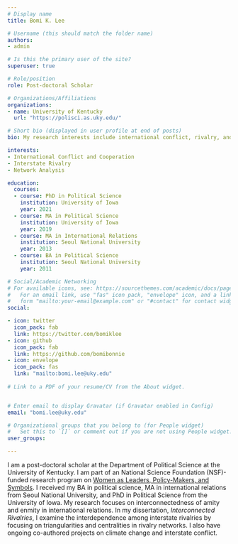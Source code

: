 ```yaml
---
# Display name
title: Bomi K. Lee

# Username (this should match the folder name)
authors:
- admin

# Is this the primary user of the site?
superuser: true

# Role/position
role: Post-doctoral Scholar

# Organizations/Affiliations
organizations:
- name: University of Kentucky
  url: "https://polisci.as.uky.edu/"

# Short bio (displayed in user profile at end of posts)
bio: My research interests include international conflict, rivalry, and political methodology.

interests:
- International Conflict and Cooperation
- Interstate Rivalry
- Network Analysis

education:
  courses:
  - course: PhD in Political Science
    institution: University of Iowa
    year: 2021
  - course: MA in Political Science
    institution: University of Iowa
    year: 2019
  - course: MA in International Relations
    institution: Seoul National University
    year: 2013
  - course: BA in Political Science
    institution: Seoul National University
    year: 2011

# Social/Academic Networking
# For available icons, see: https://sourcethemes.com/academic/docs/page-builder/#icons
#   For an email link, use "fas" icon pack, "envelope" icon, and a link in the
#   form "mailto:your-email@example.com" or "#contact" for contact widget.
social:

- icon: twitter
  icon_pack: fab
  link: https://twitter.com/bomiklee
- icon: github
  icon_pack: fab
  link: https://github.com/bomibonnie
- icon: envelope
  icon_pack: fas
  link: "mailto:bomi.lee@uky.edu"
  
# Link to a PDF of your resume/CV from the About widget.


# Enter email to display Gravatar (if Gravatar enabled in Config)
email: "bomi.lee@uky.edu"

# Organizational groups that you belong to (for People widget)
#   Set this to `[]` or comment out if you are not using People widget.
user_groups:

---
```


I am a post-doctoral scholar at the Department of Political Science at the University of Kentucky. I am part of an National Science Foundation (NSF)-funded research program on [Women as Leaders, Policy-Makers, and Symbols](https://tiffanydbarnes.weebly.com/research.html). I received my BA in political science, MA in international relations from Seoul National University, and PhD in Political Science from the University of Iowa. My research focuses on interconnectedness of amity and enmity in international relations. In my dissertation, *Interconnected Rivalries*, I examine the interdependence among interstate rivalries by focusing on triangularities and centralities in rivalry networks. I also have ongoing co-authored projects on climate change and interstate conflict. 
